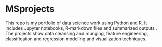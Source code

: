 # MSprojects
This repo is my portfolio of data science work using Python and R. It includes Jupyter notebooks, R-markdown files and summarized outputs	. The projects show data cleansing and munging, feature engineering, classification and regression modeling and visualization techniques. 
